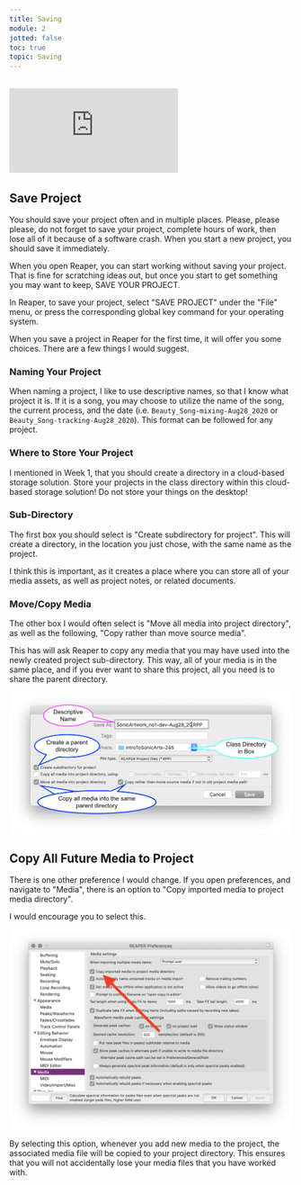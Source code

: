 ```yaml
---
title: Saving
module: 2
jotted: false
toc: true
topic: Saving
---
```



<br />

<div class="embed-responsive embed-responsive-16by9"><iframe class="embed-responsive-item" src="https://www.youtube.com/embed/pZxQ6L1bgkY" frameborder="0" allow="accelerometer; autoplay; encrypted-media; gyroscope; picture-in-picture" allowfullscreen></iframe></div>

## Save Project

You should save your project often and in multiple places. Please, please please, do not forget to save your project, complete hours of work, then lose all of it because of a software crash. When you start a new project, you should save it immediately.

When you open Reaper, you can start working without saving your project. That is fine for scratching ideas out, but once you start to get something you may want to keep, SAVE YOUR PROJECT.

In Reaper, to save your project, select "SAVE PROJECT" under the "File" menu, or press the corresponding global key command for your operating system.

When you save a project in Reaper for the first time, it will offer you some choices. There are a few things I would suggest.

### Naming Your Project

When naming a project, I like to use descriptive names, so that I know what project it is. If it is a song, you may choose to utilize the name of the song, the current process, and the date (i.e. `Beauty_Song-mixing-Aug28_2020` or `Beauty_Song-tracking-Aug28_2020`). This format can be followed for any project.

### Where to Store Your Project

I mentioned in Week 1, that you should create a directory in a cloud-based storage solution. Store your projects in the class directory within this cloud-based storage solution! Do not store your things on the desktop!

### Sub-Directory

The first box you should select is "Create subdirectory for project". This will create a directory, in the location you just chose, with the same name as the project.

I think this is important, as it creates a place where you can store all of your media assets, as well as project notes, or related documents.

### Move/Copy Media

The other box I would often select is "Move all media into project directory", as well as the following, "Copy rather than move source media".

This has will ask Reaper to copy any media that you may have used into the newly created project sub-directory. This way, all of your media is in the same place, and if you ever want to share this project, all you need is to share the parent directory.

![Example of the Save Screen](../imgs/Save-screen.png "Example of the Save Screen")

## Copy All Future Media to Project

There is one other preference I would change. If you open preferences, and navigate to "Media", there is an option to "Copy imported media to project media directory".

I would encourage you to select this.

![Copy preference box](../imgs/copy-pref.png "Copy preference box")

By selecting this option, whenever you add new media to the project, the associated media file will be copied to your project directory. This ensures that you will not accidentally lose your media files that you have worked with.
